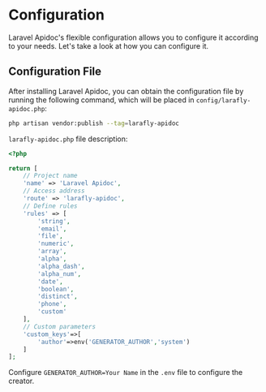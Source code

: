 # Configuration

Laravel Apidoc's flexible configuration allows you to configure it according to your needs. Let's take a look at how you can configure it.

## Configuration File

After installing Laravel Apidoc, you can obtain the configuration file by running the following command, which will be placed in `config/larafly-apidoc.php`:

```sh
php artisan vendor:publish --tag=larafly-apidoc
```

`larafly-apidoc.php` file description:

```php
<?php

return [
    // Project name
    'name' => 'Laravel Apidoc',
    // Access address
    'route' => 'larafly-apidoc',
    // Define rules
    'rules' => [
        'string',
        'email',
        'file',
        'numeric',
        'array',
        'alpha',
        'alpha_dash',
        'alpha_num',
        'date',
        'boolean',
        'distinct',
        'phone',
        'custom'
    ],
    // Custom parameters
    'custom_keys'=>[
        'author'=>env('GENERATOR_AUTHOR','system')
    ]
];
```

Configure `GENERATOR_AUTHOR=Your Name` in the `.env` file to configure the creator.